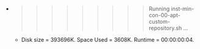 * >>>>>>>>> Running inst-min-con-00-apt-custom-repository.sh ...
  * Disk size = 393696K. Space Used = 3608K. Runtime = 00:00:00:04.
